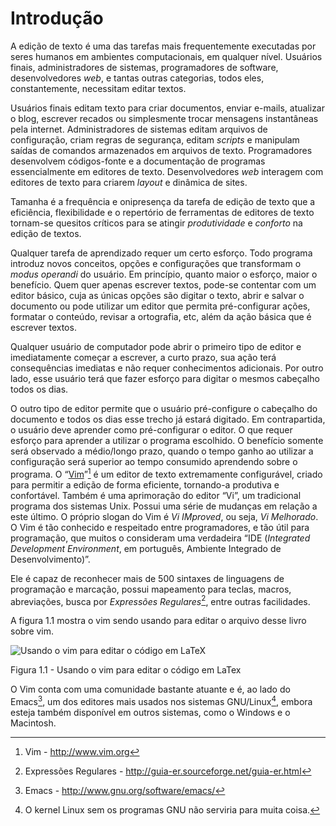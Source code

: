 # Introdução

A edição de texto é uma das tarefas mais frequentemente executadas por
seres humanos em ambientes computacionais, em qualquer nível. Usuários
finais, administradores de sistemas, programadores de software,
desenvolvedores *web*, e tantas outras categorias, todos
eles, constantemente, necessitam editar textos.

Usuários finais editam texto para criar documentos, enviar e-mails,
atualizar o blog, escrever recados ou simplesmente trocar mensagens
instantâneas pela internet. Administradores de sistemas editam arquivos
de configuração, criam regras de segurança, editam
*scripts* e manipulam saídas de comandos armazenados em
arquivos de texto. Programadores desenvolvem códigos-fonte e a
documentação de programas essencialmente em editores de texto.
Desenvolvedores *web* interagem com editores de texto para
criarem *layout* e dinâmica de sites.

Tamanha é a frequência e onipresença da tarefa de edição de texto que a
eficiência, flexibilidade e o repertório de ferramentas de editores de
texto tornam-se quesitos críticos para se atingir
*produtividade* e *conforto* na edição de
textos.

Qualquer tarefa de aprendizado requer um certo esforço. Todo programa
introduz novos conceitos, opções e configurações que transformam o
*modus operandi* do usuário. Em princípio, quanto maior o esforço, maior
o benefício. Quem quer apenas escrever textos, pode-se contentar com um
editor básico, cuja as únicas opções são digitar o texto, abrir e salvar
o documento ou pode utilizar um editor que permita pré-configurar ações,
formatar o conteúdo, revisar a ortografia, etc, além da ação básica que
é escrever textos.

Qualquer usuário de computador pode abrir o primeiro tipo de editor e
imediatamente começar a escrever, a curto prazo, sua ação terá
consequências imediatas e não requer conhecimentos adicionais. Por outro
lado, esse usuário terá que fazer esforço para digitar o mesmos
cabeçalho todos os dias.

O outro tipo de editor permite que o usuário pré-configure o cabeçalho
do documento e todos os dias esse trecho já estará digitado. Em
contrapartida, o usuário deve aprender como pré-configurar o editor. O
que requer esforço para aprender a utilizar o programa escolhido. O
benefício somente será observado a médio/longo prazo, quando o tempo
ganho ao utilizar a configuração será superior ao tempo consumido
aprendendo sobre o programa. O “[Vim](http://www.vim.org)”[^1] é um
editor de texto extremamente configurável, criado para permitir a edição
de forma eficiente, tornando-a produtiva e confortável. Também é uma
aprimoração do editor “Vi”, um tradicional programa dos sistemas Unix.
Possui uma série de mudanças em relação a este último. O próprio slogan
do Vim é *Vi IMproved*, ou seja, *Vi Melhorado*. O Vim é tão conhecido e respeitado entre programadores, e tão útil para programação, que muitos o consideram uma verdadeira “IDE (*Integrated Development Environment*, em português, Ambiente Integrado de Desenvolvimento)”.

Ele é capaz de reconhecer mais de 500 sintaxes de linguagens de
programação e marcação, possui mapeamento para teclas, macros,
abreviações, busca por *Expressões Regulares*[^2], entre outras facilidades.

A figura 1.1 mostra o vim sendo usando para editar o
arquivo desse livro sobre vim.


![Usando o vim para editar o código em LaTeX](vimedittex.png "Usando o vim para editar o código em LaTeX")


Figura 1.1 - Usando o vim para editar o código em LaTex

O Vim conta com uma comunidade bastante atuante e é, ao lado do
Emacs[^3], um dos editores mais usados nos sistemas GNU/Linux[^4],
embora esteja também disponível em outros sistemas, como o Windows e o
Macintosh.

[^1]: Vim - <http://www.vim.org>

[^2]: Expressões Regulares - <http://guia-er.sourceforge.net/guia-er.html>

[^3]: Emacs - <http://www.gnu.org/software/emacs/>

[^4]: O kernel Linux sem os programas GNU não serviria para muita coisa.
